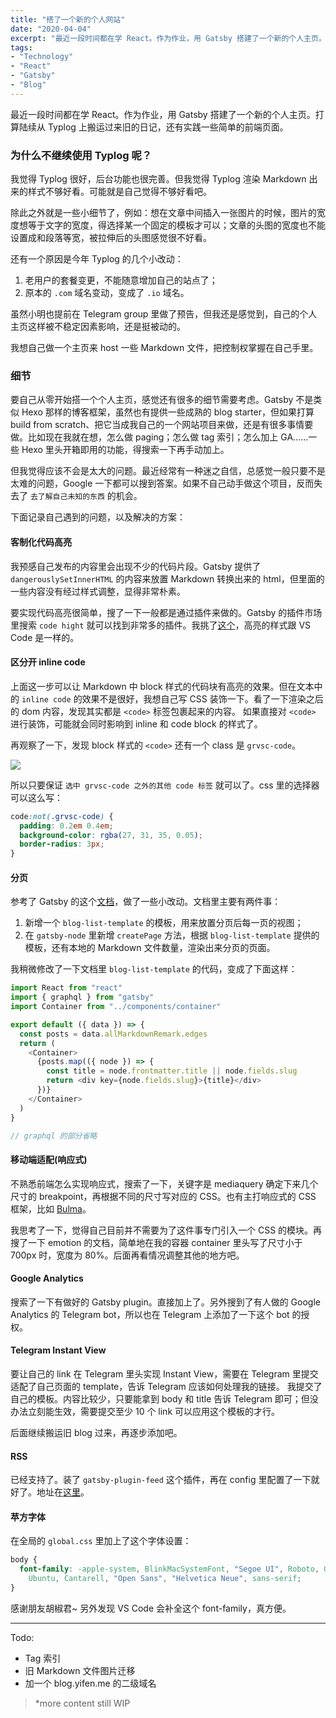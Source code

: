 ```yaml
---
title: "搭了一个新的个人网站"
date: "2020-04-04"
excerpt: "最近一段时间都在学 React。作为作业，用 Gatsby 搭建了一个新的个人主页。打算陆续从 Typlog 上搬运过来旧的日记，还有实践一些简单的前端页面。"
tags:
- "Technology"
- "React"
- "Gatsby"
- "Blog"
---
```


最近一段时间都在学 React。作为作业，用 Gatsby 搭建了一个新的个人主页。打算陆续从 Typlog 上搬运过来旧的日记，还有实践一些简单的前端页面。

### 为什么不继续使用 Typlog 呢？

我觉得 Typlog 很好，后台功能也很完善。但我觉得 Typlog 渲染 Markdown 出来的样式不够好看。可能就是自己觉得不够好看吧。

除此之外就是一些小细节了，例如：想在文章中间插入一张图片的时候，图片的宽度想等于文字的宽度，得选择某一个固定的模板才可以；文章的头图的宽度也不能设置成和段落等宽，被拉伸后的头图感觉很不好看。

还有一个原因是今年 Typlog 的几个小改动：

1. 老用户的套餐变更，不能随意增加自己的站点了；
2. 原本的 `.com` 域名变动，变成了 `.io` 域名。

虽然小明也提前在 Telegram group 里做了预告，但我还是感觉到，自己的个人主页这样被不稳定因素影响，还是挺被动的。

我想自己做一个主页来 host 一些 Markdown 文件，把控制权掌握在自己手里。

### 细节

要自己从零开始搭一个个人主页，感觉还有很多的细节需要考虑。Gatsby 不是类似 Hexo 那样的博客框架，虽然也有提供一些成熟的 blog starter，但如果打算 build from scratch、把它当成我自己的一个网站项目来做，还是有很多事情要做。比如现在我就在想，怎么做 paging；怎么做 tag 索引；怎么加上 GA……一些 Hexo 里头开箱即用的功能，得搜索一下再手动加上。

但我觉得应该不会是太大的问题。最近经常有一种迷之自信，总感觉一般只要不是太难的问题，Google 一下都可以搜到答案。如果不自己动手做这个项目，反而失去了 `去了解自己未知的东西` 的机会。

下面记录自己遇到的问题，以及解决的方案：

#### 客制化代码高亮

我预感自己发布的内容里会出现不少的代码片段。Gatsby 提供了 `dangerouslySetInnerHTML` 的内容来放置 Markdown 转换出来的 html，但里面的一些内容没有经过样式调整，显得非常朴素。

要实现代码高亮很简单，搜了一下一般都是通过插件来做的。Gatsby 的插件市场里搜索 `code hight` 就可以找到非常多的插件。我挑了[这个](https://www.gatsbyjs.org/packages/gatsby-remark-vscode/?=highlight)，高亮的样式跟 VS Code 是一样的。

#### 区分开 inline code

上面这一步可以让 Markdown 中 block 样式的代码块有高亮的效果。但在文本中的 `inline code` 的效果不是很好，我想自己写 CSS 装饰一下。看了一下渲染之后的 dom 内容，发现其实都是 `<code>` 标签包裹起来的内容。
如果直接对 `<code>` 进行装饰，可能就会同时影响到 inline 和 code block 的样式了。

再观察了一下，发现 block 样式的 `<code>` 还有一个 class 是 `grvsc-code`。

![](https://images.weserv.nl/?url=tva1.sinaimg.cn/large/007S8ZIlly1gdqwuibnabj32540rgdpl.jpg)

所以只要保证 `选中 grvsc-code 之外的其他 code 标签` 就可以了。css 里的选择器可以这么写：

```css
code:not(.grvsc-code) {
  padding: 0.2em 0.4em;
  background-color: rgba(27, 31, 35, 0.05);
  border-radius: 3px;
}
```

#### 分页

参考了 Gatsby 的这个[文档](https://www.gatsbyjs.org/docs/adding-pagination/)，做了一些小改动。文档里主要有两件事：

1. 新增一个 `blog-list-template` 的模板，用来放置分页后每一页的视图；
2. 在 `gatsby-node` 里新增 `createPage` 方法，根据 `blog-list-template` 提供的模板，还有本地的 Markdown 文件数量，渲染出来分页的页面。

我稍微修改了一下文档里 `blog-list-template` 的代码，变成了下面这样：

```javascript
import React from "react"
import { graphql } from "gatsby"
import Container from "../components/container"

export default ({ data }) => {
  const posts = data.allMarkdownRemark.edges
  return (
    <Container>
      {posts.map(({ node }) => {
        const title = node.frontmatter.title || node.fields.slug
        return <div key={node.fields.slug}>{title}</div>
      })}
    </Container>
  )
}

// graphql 的部分省略
```

#### 移动端适配(响应式)

不熟悉前端怎么实现响应式，搜索了一下，关键字是 mediaquery 确定下来几个尺寸的 breakpoint，再根据不同的尺寸写对应的 CSS。也有主打响应式的 CSS 框架，比如 [Bulma](https://bulma.io/)。

我思考了一下，觉得自己目前并不需要为了这件事专门引入一个 CSS 的模块。再搜了一下 emotion 的文档，简单地在我的容器 container 里头写了尺寸小于 700px 时，宽度为 80%。后面再看情况调整其他的地方吧。

#### Google Analytics

搜索了一下有做好的 Gatsby plugin。直接加上了。另外搜到了有人做的 Google Analytics 的 Telegram bot，所以也在 Telegram 上添加了一下这个 bot 的授权。

#### Telegram Instant View

要让自己的 link 在 Telegram 里头实现 Instant View，需要在 Telegram 里提交适配了自己页面的 template，告诉 Telegram 应该如何处理我的链接。
我提交了自己的模板。内容比较少，只要能拿到 body 和 title 告诉 Telegram 即可；但没办法立刻能生效，需要提交至少 10 个 link 可以应用这个模板的才行。

后面继续搬运旧 blog 过来，再逐步添加吧。

#### RSS

已经支持了。装了 `gatsby-plugin-feed` 这个插件，再在 config 里配置了一下就好了。地址在[这里](https://yifen.me/rss.xml)。

#### 苹方字体

在全局的 `global.css` 里加上了这个字体设置：

```css
body {
  font-family: -apple-system, BlinkMacSystemFont, "Segoe UI", Roboto, Oxygen,
    Ubuntu, Cantarell, "Open Sans", "Helvetica Neue", sans-serif;
}
```

感谢朋友胡椒君~ 另外发现 VS Code 会补全这个 font-family，真方便。

---

Todo:

- Tag 索引
- 旧 Markdown 文件图片迁移
- 加一个 blog.yifen.me 的二级域名

> \*more content still WIP

